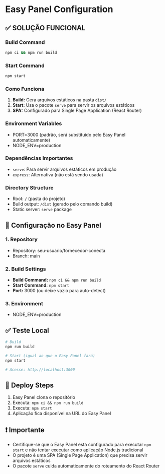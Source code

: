 # Easy Panel Configuration

## ✅ SOLUÇÃO FUNCIONAL

### Build Command
```bash
npm ci && npm run build
```

### Start Command  
```bash
npm start
```

### Como Funciona
1. **Build:** Gera arquivos estáticos na pasta `dist/`
2. **Start:** Usa o pacote `serve` para servir os arquivos estáticos
3. **SPA:** Configurado para Single Page Application (React Router)

### Environment Variables
- PORT=3000 (padrão, será substituído pelo Easy Panel automaticamente)
- NODE_ENV=production

### Dependências Importantes
- `serve`: Para servir arquivos estáticos em produção
- `express`: Alternativa (não está sendo usada)

### Directory Structure
- Root: `/` (pasta do projeto)
- Build output: `/dist` (gerado pelo comando build)
- Static server: `serve` package

## 🔧 Configuração no Easy Panel

### 1. Repository
- Repository: seu-usuario/fornecedor-conecta
- Branch: main

### 2. Build Settings
- **Build Command:** `npm ci && npm run build`
- **Start Command:** `npm start`
- **Port:** 3000 (ou deixe vazio para auto-detect)

### 3. Environment
- NODE_ENV=production

## ✅ Teste Local
```bash
# Build
npm run build

# Start (igual ao que o Easy Panel fará)
npm start

# Acesse: http://localhost:3000
```

## 🚀 Deploy Steps
1. Easy Panel clona o repositório
2. Executa: `npm ci && npm run build`
3. Executa: `npm start`
4. Aplicação fica disponível na URL do Easy Panel

## ❗ Importante
- Certifique-se que o Easy Panel está configurado para executar `npm start` e não tentar executar como aplicação Node.js tradicional
- O projeto é uma SPA (Single Page Application) que precisa servir arquivos estáticos
- O pacote `serve` cuida automaticamente do roteamento do React Router
